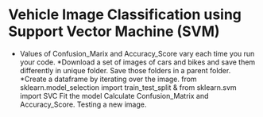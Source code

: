 # Vehicle Image Classification using Support Vector Machine (SVM)
* Values of Confusion_Marix and Accuracy_Score vary each time you run your code.
*Download a set of images of cars and bikes and save them differently in unique folder. Save those folders in a parent folder.
*Create a dataframe by iterating over the image.
from sklearn.model_selection import train_test_split & from sklearn.svm import SVC
Fit the model
Calculate Confusion_Matrix and Accuracy_Score.
Testing a new image.

